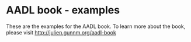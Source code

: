 AADL book - examples
====================

These are the examples for the AADL book.
To learn more about the book, please visit 
http://julien.gunnm.org/aadl-book


